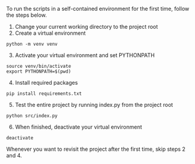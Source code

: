 To run the scripts in a self-contained environment for the first time, follow the steps below.

1. Change your current working directory to the project root
2. Create a virtual environment
```
python -m venv venv
```
3. Activate your virtual environment and set PYTHONPATH
```
source venv/bin/activate
export PYTHONPATH=$(pwd)
```
4. Install required packages
```
pip install requirements.txt
```
5. Test the entire project by running index.py from the project root
```
python src/index.py
```
6. When finished, deactivate your virtual environment
```
deactivate
```

Whenever you want to revisit the project after the first time, skip steps 2 and 4.
